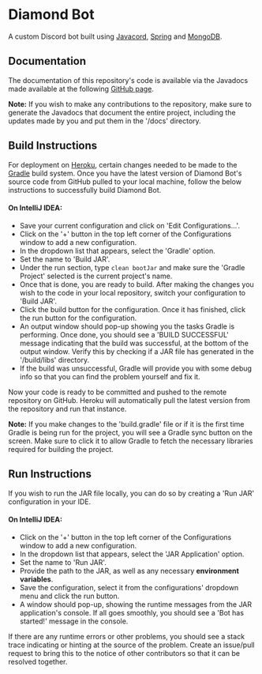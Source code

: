 # Diamond Bot
A custom Discord bot built using [Javacord](https://github.com/Javacord/Javacord), [Spring](https://spring.io/) and [MongoDB](https://www.mongodb.com/).

## Documentation
The documentation of this repository's code is available via the Javadocs made available at the following [GitHub page](https://prithvidiamond1.github.io/DiamondBot/).

**Note:** If you wish to make any contributions to the repository, make sure to generate the Javadocs that document the entire project, including the updates made by you and put them in the '/docs' directory.

## Build Instructions

For deployment on [Heroku](https://www.heroku.com/), certain changes needed to be made to the [Gradle](https://gradle.org/) build system. Once you have the latest version of Diamond Bot's source code from GitHub pulled to your local machine, follow the below instructions to successfully build Diamond Bot.

#### On IntelliJ IDEA:

* Save your current configuration and click on 'Edit Configurations...'.
* Click on the '+' button in the top left corner of the Configurations window to add a new configuration.
* In the dropdown list that appears, select the 'Gradle' option.
* Set the name to 'Build JAR'.
* Under the run section, type `clean bootJar` and make sure the 'Gradle Project' selected is the current project's name.
* Once that is done, you are ready to build. After making the changes you wish to the code in your local repository, switch your configuration to 'Build JAR'.
* Click the build button for the configuration. Once it has finished, click the run button for the configuration.
* An output window should pop-up showing you the tasks Gradle is performing. Once done, you should see a 'BUILD SUCCESSFUL' message indicating that the build was successful, at the bottom of the output window. 
Verify this by checking if a JAR file has generated in the '/build/libs' directory.
* If the build was unsuccessful, Gradle will provide you with some debug info so that you can find the problem yourself and fix it.

Now your code is ready to be committed and pushed to the remote repository on GitHub. Heroku will automatically pull the latest version from the repository and run that instance.

**Note:** If you make changes to the 'build.gradle' file or if it is the first time Gradle is being run for the project, you will see a Gradle sync button on the screen. 
Make sure to click it to allow Gradle to fetch the necessary libraries required for building the project.

## Run Instructions

If you wish to run the JAR file locally, you can do so by creating a 'Run JAR' configuration in your IDE.

#### On IntelliJ IDEA:

* Click on the '+' button in the top left corner of the Configurations window to add a new configuration.
* In the dropdown list that appears, select the 'JAR Application' option.
* Set the name to 'Run JAR'.
* Provide the path to the JAR, as well as any necessary **environment variables**.
* Save the configuration, select it from the configurations' dropdown menu and click the run button.
* A window should pop-up, showing the runtime messages from the JAR application's console. If all goes smoothly, you 
should see a 'Bot has started!' message in the console.

If there are any runtime errors or other problems, you should see a stack trace indicating or hinting at the source of the problem. Create an issue/pull request to bring this to the notice of other contributors so that it can be resolved together.

